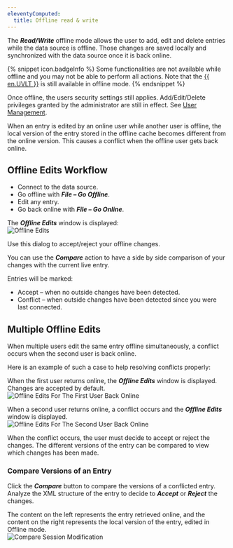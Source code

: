 ```yaml
---
eleventyComputed:
  title: Offline read & write
---
```

The ***Read/Write*** offline mode allows the user to add, edit and delete entries while the data source is offline. Those changes are saved locally and synchronized with the data source once it is back online. 

{% snippet icon.badgeInfo %} 
Some functionalities are not available while offline and you may not be able to perform all actions. Note that the [{{ en.UVLT }}](/rdm/windows/data-sources/user-vault/) is still available in offline mode. 
{% endsnippet %}
 
Once offline, the users security settings still applies. Add/Edit/Delete privileges granted by the administrator are still in effect. See [User Management](/rdm/windows/commands/administration/management/user-management/).  

When an entry is edited by an online user while another user is offline, the local version of the entry stored in the offline cache becomes different from the online version. This causes a conflict when the offline user gets back online. 

## Offline Edits Workflow 

* Connect to the data source. 
* Go offline with ***File – Go Offline***. 
* Edit any entry. 
* Go back online with ***File – Go Online***. 

The ***Offline Edits*** window is displayed:  
![Offline Edits](https://webdevolutions.azureedge.net/docs/en/rdm/windows/clip10394.png) 

Use this dialog to accept/reject your offline changes.  

You can use the ***Compare*** action to have a side by side comparison of your changes with the current live entry.  

Entries will be marked:  

* Accept – when no outside changes have been detected. 
* Conflict – when outside changes have been detected since you were last connected. 

## Multiple Offline Edits 

When multiple users edit the same entry offline simultaneously, a conflict occurs when the second user is back online.  

Here is an example of such a case to help resolving conflicts properly:  

When the first user returns online, the ***Offline Edits*** window is displayed. Changes are accepted by default.  
![Offline Edits For The First User Back Online](https://webdevolutions.azureedge.net/docs/en/rdm/windows/clip3451.png) 

When a second user returns online, a conflict occurs and the ***Offline Edits*** window is displayed.  
![Offline Edits For The Second User Back Online](https://webdevolutions.azureedge.net/docs/en/rdm/windows/clip3452.png) 

When the conflict occurs, the user must decide to accept or reject the changes. The different versions of the entry can be compared to view which changes has been made.  

### Compare Versions of an Entry 

Click the ***Compare*** button to compare the versions of a conflicted entry. Analyze the XML structure of the entry to decide to ***Accept*** or ***Reject*** the changes.  

The content on the left represents the entry retrieved online, and the content on the right represents the local version of the entry, edited in Offline mode.  
![Compare Session Modification](https://webdevolutions.azureedge.net/docs/en/rdm/windows/clip3453.png) 
